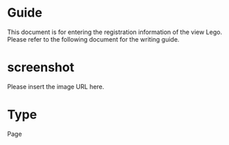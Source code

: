 # Guide
This document is for entering the registration information of the view Lego. Please refer to the following document for the writing guide.

# screenshot
Please insert the image URL here.

# Type
Page